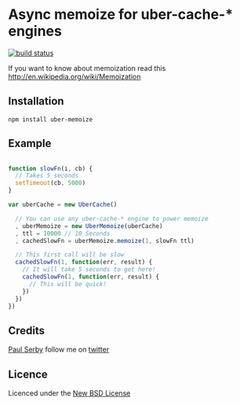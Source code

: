 # Async memoize for uber-cache-* engines

[![build status](https://secure.travis-ci.org/serby/uber-memoize.png)](http://travis-ci.org/serby/uber-memoize)

If you want to know about memoization read this http://en.wikipedia.org/wiki/Memoization

## Installation

    npm install uber-memoize

## Example

```js

function slowFn(i, cb) {
  // Takes 5 seconds
  setTimeout(cb, 5000)
}

var uberCache = new UberCache()

  // You can use any uber-cache-* engine to power memoize
  , uberMemoize = new UberMemoize(uberCache)
  , ttl = 10000 // 10 Seconds
  , cachedSlowFn = uberMemoize.memoize(1, slowFn ttl)

  // This first call will be slow
  cachedSlowFn(1, function(err, result) {
    // It will take 5 seconds to get here!
    cachedSlowFn(1, function(err, result) {
      // This will be quick!
    })
  })
})

```

## Credits
[Paul Serby](https://github.com/serby/) follow me on [twitter](http://twitter.com/serby)

## Licence
Licenced under the [New BSD License](http://opensource.org/licenses/bsd-license.php)
